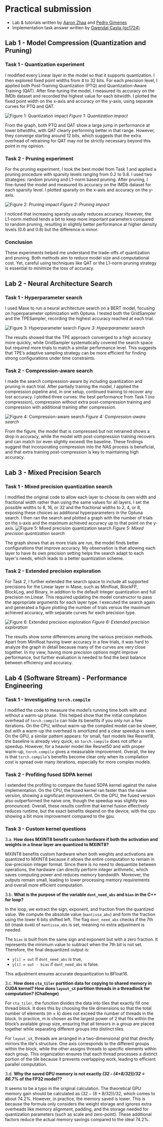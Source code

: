 # Practical submission
- Lab & tutorials written by [Aaron Zhaa](https://aaron-zhao123.github.io/) and [Pedro Gimenes](https://www.pedrogimenes.co.uk/)
- Implementation task answer written by [Gwendal Casta (gc1724)](mailto:gwendal.casta24@imperial.ac.uk)
  
## Lab 1 - Model Compression (Quantization and Pruning)

### Task 1 - Quantization experiment
I modified every Linear layer in the model so that it supports quantization. I then explored fixed point widths from 4 to 32 bits. For each precision level, I applied both Post-Training Quantization (PTQ) and Quantization-Aware Training (QAT). After fine-tuning the model, I measured its accuracy on the IMDb dataset and recorded the highest value for each bitwidth. I plotted the fixed point width on the x-axis and accuracy on the y-axis, using separate curves for PTQ and QAT.

![Figure 1: Quantization impact](lab1-task1-result.png)
*Figure 1: Quantization impact*

From the graph, both PTQ and QAT show a large jump in performance at lower bitwidths, with QAT clearly performing better in that range. However, they converge starting around 12 bits, which suggests that the extra overhead of retraining for QAT may not be strictly necessary beyond this point in my opinion.

### Task 2 - Pruning experiment
For the pruning experiment, I took the best model from Task 1 and applied a pruning procedure with sparsity levels ranging from 0.2 to 0.8. I used two strategies: random pruning and L1-norm based pruning. After pruning, I fine-tuned the model and measured its accuracy on the IMDb dataset for each sparsity level. I plotted sparsity on the x-axis and accuracy on the y-axis.

![Figure 2: Pruning impact](lab1-task2-result.png)
*Figure 2: Pruning impact*

I noticed that increasing sparsity usually reduces accuracy. However, the L1-norm method tends a bit to keep more important parameters compared to random pruning, resulting  in slightly better performance at higher density levels (0.6 and 0.8) but the difference is minor.

### Conclusion
These experiments helped me understand the trade-offs of quantization and pruning. Both methods aim to reduce model size and computational cost. Yet, careful using techniques like QAT or the L1-norm pruning strategy is essential to minimize the loss of accuracy.

## Lab 2 - Neural Architecture Search

### Task 1 - Hyperparameter search
I used Mase to run a neural architecture search on a BERT model, focusing on hyperparameter optimization with Optuna. I tested both the GridSampler and the TPESampler, recording the highest accuracy reached at each trial.

![Figure 3: Hyperparameter search](lab2-task1-result.png)
*Figure 3: Hyperparameter search*

The results showed that the TPE approach converged to a high accuracy more quickly, while GridSampler systematically covered the search space but required more trials to match a similar performance level. This suggests that TPE’s adaptive sampling strategy can be more efficient for finding strong configurations under time constraints.

### Task 2 - Compression-aware search
I made the search compression-aware by including quantization and pruning in each trial. After partially training the model, I applied the compression pipeline and, in one setup, continued training to recover any lost accuracy. I plotted three curves: the best performance from Task 1 (no compression), compression without extra post-compression training and compression with additional training after compression.

![Figure 4: Compression-aware search](lab2-task2-result.png)
*Figure 4: Compression-aware search*

From the figure, the model that is compressed but not retrained shows a drop in accuracy, while the model with post-compression training recovers and can match (or even slightly exceed) the baseline. These findings suggest that incorporating compression into the NAS process is beneficial, and that extra training post-compression is key to maintaining high accuracy.

## Lab 3 - Mixed Precision Search
### Task 1 - Mixed precision quantization search
I modified the original code to allow each layer to choose its own width and fractional width rather than using the same values for all layers. I set the possible widths to 8, 16, or 32 and the fractional widths to 2, 4, or 8, exposing these choices as additional hyperparameters in the Optuna search. I then ran the search and plotted a graph with the number of trials on the x-axis and the maximum achieved accuracy up to that point on the y-axis.
![Figure 5: Mixed precision quantization search](lab3-task1-result.png)
*Figure 5: Mixed precision quantization search*

The graph shows that as more trials are run, the model finds better configurations that improve accuracy. My observation is that allowing each layer to have its own precision setting helps the search adapt to each layer's needs, which leads to a better quantization scheme.

### Task 2 - Extended precision exploration
For Task 2, I further extended the search space to include all supported precisions for the Linear layer in Mase, such as Minifloat, BlockFP, BlockLog, and Binary, in addition to the default Integer quantization and full precision nn.Linear. This required updating the model constructor to pass the appropriate arguments for each layer type. I executed the search again and generated a figure plotting the number of trials versus the maximum achieved accuracy, with separate curves for each precision type.

![Figure 6: Extended precision exploration](lab3-task2-result.png)
*Figure 6: Extended precision exploration*

The results show some differences among the various precision methods. Apart from Minifloat having lower accuracy in a few trials, it was hard to analyze the graph in detail because many of the curves are very close together. In my view, having more precision options might improve performance, but further evaluation is needed to find the best balance between efficiency and accuracy.


## Lab 4 (Software Stream) - Performance Engineering
### Task 1 - Investigating `torch.compile`
I modified the code to measure the model’s running time both with and without a warm-up phase. This helped show that the initial compilation overhead of `torch.compile` can hide its benefits if you only run a few iterations. On the CPU, without warm-up the compiled model can be slower, but with a warm-up the overhead is amortized and a clear speedup is seen. On the GPU, a similar pattern appears: for small, fast models like Resnet18, the baseline is already very quick, so `torch.compile` does not offer a speedup. However, for a heavier model like Resnet50 and with proper warm-up, `torch.compile` gives a measurable improvement. Overall, the key is that `torch.compile`'s benefits become clear only when its compilation cost is spread over many iterations, especially for more complex models.

### Task 2 - Profiling fused SDPA kernel
I extended the profiling to compare the fused SDPA kernel against the naive implementation. On the CPU, the fused kernel ran faster than the naive version, showing a significant improvement. On the GPU, the fused version also outperformed the naive one, though the speedup was slightly less pronounced. Overall, these results confirm that kernel fusion effectively reduces runtime, but the exact benefits depend on the device, with the cpu showing a bit more improvement compared to the gpu. 

### Task 3 - Custom kernel questions

3.a. **How does MXINT8 benefit custom hardware if both the activation and weights in a linear layer are quantized to MXINT8?**

MXINT8 benefits custom hardware when both weights and activations are quantized to MXINT8 because it allows the entire computation to remain in low-precision integer format. Since there is no need to dequantize between operations, the hardware can directly perform integer arithmetic, which saves computing power and reduces memory bandwidth. Moreover, the outputs remain small, leading to lower processing memory requirements and overall more efficient computation.

3.b. **What is the purpose of the variable `dont_need_abs` and `bias` in the C++ for loop?**
   
In the loop, we extract the sign, exponent, and fraction from the quantized value. We compute the absolute value (`mantissa_abs`) and form the fraction using the lower 6 bits shifted left. The flag `dont_need_abs` checks if the 7th bit (mask `0x40`) of `mantissa_abs` is set, meaning no extra adjustment is needed.

The `bias` is built from the same sign and exponent but with a zero fraction. It represents the minimum value to subtract when the 7th bit is not set. Therefore, the final dequantized output is:
- `y[i] = out` if `dont_need_abs` is true,  
- `y[i] = out - bias` if `dont_need_abs` is false.

This adjustment ensures accurate dequantization to BFloat16.

3.c. **How does `cta_tiler` partition data for copying to shared memory in CUDA kernel? How does `layout_sX` partition threads in a threadlock for computation? (Challenge)**
   
For `cta_tiler`, the function divides the data into tiles that exactly fill one thread block. It does this by choosing the tile dimensions so that the total number of elements (m × k) does not exceed the number of threads in the block. In practice, m is chosen as the largest power of 2 that fits within the block’s available group size, ensuring that all tensors in a group are placed together while separating different groups into distinct tiles.

For `layout_sX`, threads are arranged in a two-dimensional grid that directly mirrors the tile's structure. One axis corresponds to the different groups within the block, while the other assigns threads to specific elements within each group. This organization ensures that each thread processes a distinct portion of the tile because it prevents overlapping work, leading to efficient parallel computation.

3.d. **Why the saved GPU memory is not exactly *(32 - (4+8/32))/32 = 86.7%* of the FP32 model??**

It seems to be a typo in the original calculation. The theoretical GPU memory gain should be calculated as $(32 - (8+8/32))/32$, which comes to about 74.2%. However, in practice, the memory saved is lower. This is because the formula only considers the weight storage and ignores extra overheads like memory alignment, padding, and the storage needed for quantization parameters (such as scale and zero-point). These additional factors reduce the actual memory savings compared to the ideal 74.2%.
